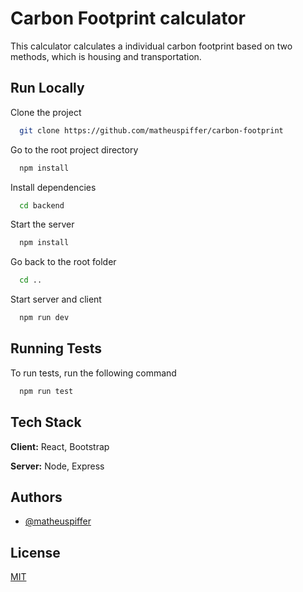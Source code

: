 # Carbon Footprint calculator

This calculator calculates a individual carbon footprint based on two methods, which is housing and transportation.

## Run Locally

Clone the project

```bash
  git clone https://github.com/matheuspiffer/carbon-footprint
```

Go to the root project directory

```bash
  npm install
```

Install dependencies

```bash
  cd backend
```

Start the server

```bash
  npm install
```

Go back to the root folder

```bash
  cd ..
```

Start server and client

```bash
  npm run dev
```

## Running Tests

To run tests, run the following command

```bash
  npm run test
```

## Tech Stack

**Client:** React, Bootstrap

**Server:** Node, Express

## Authors

- [@matheuspiffer](https://www.github.com/matheuspiffer)

## License

[MIT](https://choosealicense.com/licenses/mit/)

